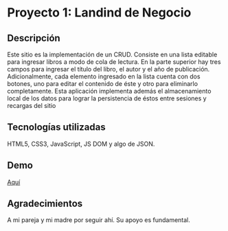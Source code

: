 # Proyecto 1: Landind de Negocio

## Descripción

Este sitio es la implementación de un CRUD. Consiste en una lista editable para ingresar libros a modo de cola de lectura. En la parte superior hay tres campos para ingresar el título del libro, el autor y el año de publicación. Adicionalmente, cada elemento ingresado en la lista cuenta con dos botones, uno para editar el contenido de éste y otro para eliminarlo completamente.
Esta aplicación implementa además el almacenamiento local de los datos para lograr la persistencia de éstos entre sesiones y recargas del sitio

## Tecnologías utilizadas

HTML5, CSS3, JavaScript, JS DOM y algo de JSON.

## Demo

[Aquí](#)

## Agradecimientos

A mi pareja y mi madre por seguir ahí. Su apoyo es fundamental.